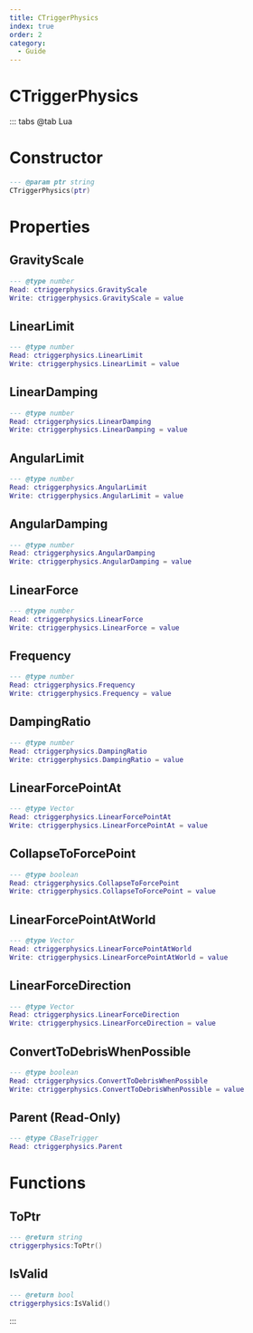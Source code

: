 ```yaml
---
title: CTriggerPhysics
index: true
order: 2
category:
  - Guide
---
```


# CTriggerPhysics

::: tabs
@tab Lua
# Constructor
```lua
--- @param ptr string
CTriggerPhysics(ptr)
```
# Properties
## GravityScale 
```lua
--- @type number
Read: ctriggerphysics.GravityScale
Write: ctriggerphysics.GravityScale = value
```
## LinearLimit 
```lua
--- @type number
Read: ctriggerphysics.LinearLimit
Write: ctriggerphysics.LinearLimit = value
```
## LinearDamping 
```lua
--- @type number
Read: ctriggerphysics.LinearDamping
Write: ctriggerphysics.LinearDamping = value
```
## AngularLimit 
```lua
--- @type number
Read: ctriggerphysics.AngularLimit
Write: ctriggerphysics.AngularLimit = value
```
## AngularDamping 
```lua
--- @type number
Read: ctriggerphysics.AngularDamping
Write: ctriggerphysics.AngularDamping = value
```
## LinearForce 
```lua
--- @type number
Read: ctriggerphysics.LinearForce
Write: ctriggerphysics.LinearForce = value
```
## Frequency 
```lua
--- @type number
Read: ctriggerphysics.Frequency
Write: ctriggerphysics.Frequency = value
```
## DampingRatio 
```lua
--- @type number
Read: ctriggerphysics.DampingRatio
Write: ctriggerphysics.DampingRatio = value
```
## LinearForcePointAt 
```lua
--- @type Vector
Read: ctriggerphysics.LinearForcePointAt
Write: ctriggerphysics.LinearForcePointAt = value
```
## CollapseToForcePoint 
```lua
--- @type boolean
Read: ctriggerphysics.CollapseToForcePoint
Write: ctriggerphysics.CollapseToForcePoint = value
```
## LinearForcePointAtWorld 
```lua
--- @type Vector
Read: ctriggerphysics.LinearForcePointAtWorld
Write: ctriggerphysics.LinearForcePointAtWorld = value
```
## LinearForceDirection 
```lua
--- @type Vector
Read: ctriggerphysics.LinearForceDirection
Write: ctriggerphysics.LinearForceDirection = value
```
## ConvertToDebrisWhenPossible 
```lua
--- @type boolean
Read: ctriggerphysics.ConvertToDebrisWhenPossible
Write: ctriggerphysics.ConvertToDebrisWhenPossible = value
```
## Parent (Read-Only)
```lua
--- @type CBaseTrigger
Read: ctriggerphysics.Parent
```
# Functions
## ToPtr
```lua
--- @return string
ctriggerphysics:ToPtr()
```
## IsValid
```lua
--- @return bool
ctriggerphysics:IsValid()
```

:::